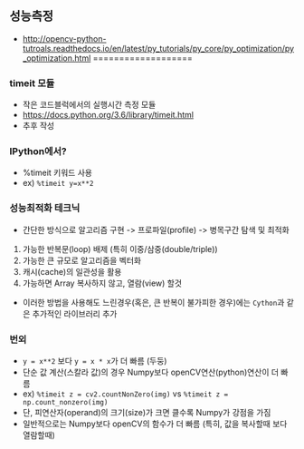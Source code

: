 ## 성능측정
* http://opencv-python-tutroals.readthedocs.io/en/latest/py_tutorials/py_core/py_optimization/py_optimization.html
===================
### timeit 모듈
* 작은 코드블럭에서의 실행시간 측정 모듈
* https://docs.python.org/3.6/library/timeit.html
* 추후 작성

### IPython에서?
* %timeit 키워드 사용
* ex) `%timeit y=x**2`

### 성능최적화 테크닉
* 간단한 방식으로 알고리즘 구현 -> 프로파일(profile) -> 병목구간 탐색 및 최적화
1. 가능한 반복문(loop) 배제 (특히 이중/삼중(double/triple))
2. 가능한 큰 규모로 알고리즘을 벡터화
3. 캐시(cache)의 일관성을 활용
4. 가능하면 Array 복사하지 않고, 열람(view) 할것
* 이러한 방법을 사용해도 느린경우(혹은, 큰 반복이 불가피한 경우)에는 `Cython`과 같은 추가적인 라이브러리 추가 

### 번외
* `y = x**2` 보다 `y = x * x`가 더 빠름 (두둥)
* 단순 값 계산(스칼라 값)의 경우 Numpy보다 openCV연산(python)연산이 더 빠름 
* ex) `%timeit z = cv2.countNonZero(img)` vs `%timeit z = np.count_nonzero(img)`
* 단, 피연산자(operand)의 크기(size)가 크면 클수록 Numpy가 강점을 가짐
* 일반적으로는 Numpy보다 openCV의 함수가 더 빠름 (특히, 값을 복사할때 보다 열람할때)
